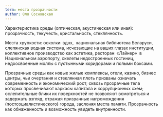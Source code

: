 ```yaml
---
term: места прозрачности
author: Оля Сосновская
---
```

Характеристика среды (оптическая, акустическая или иная): прозрачность, текучесть, кристальность, стеклянность.

Места хрупкости: осколки вднх, национальная библиотека Беларуси, cлепянская водная система, исчезающие на ваших глазах институции, коллективное производство как эстетика, ресторан «Лайнер» в Национальном аэропорту, скелеты недостроенных гостиниц, недоосвоенные моллы с пустынными коридорами и полыми боксами.

Прозрачные среды как новые жилые комплексы, отели, казино, бизнес центры, чьи очертания и стеклянная плоть призваны означать современность и экономический рост; сквозь прозрачные тела которых просвечивают каркасы капитала и коррупционных схем; ослепительные блики их поверхностей не позволяют всмотреться и задержать взгляд, отражая призрачные нагромождения (постсоциалистического) города, заслоняя места памяти. Прозрачность как обнаженность и возможность увидеть внутренности.
